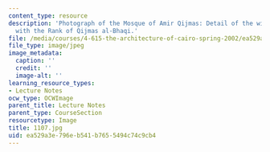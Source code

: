 ```yaml
---
content_type: resource
description: 'Photograph of the Mosque of Amir Qijmas: Detail of the window grill
  with the Rank of Qijmas al-Bhaqi.'
file: /media/courses/4-615-the-architecture-of-cairo-spring-2002/ea529a3e796eb541b7655494c74c9cb4_1107.jpg
file_type: image/jpeg
image_metadata:
  caption: ''
  credit: ''
  image-alt: ''
learning_resource_types:
- Lecture Notes
ocw_type: OCWImage
parent_title: Lecture Notes
parent_type: CourseSection
resourcetype: Image
title: 1107.jpg
uid: ea529a3e-796e-b541-b765-5494c74c9cb4
---
```

